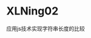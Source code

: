 # XLNing02
应用js技术实现字符串长度的比较
<!DOCTYPE html>
<html>
<head>
    <meta http-equiv="Content-Type" content="text/html; charset=utf-8">
    <script type="text/javascript">
        function compare()
        {
            var string1 = String(document.getElementById("first_string").value);
            var string2 = String(document.getElementById("second_string").value);
            var string3 = string1;
            var string4 = string2;
            var len1 = string1.length;
            var len2 = string2.length;
            while(1)
            {
                if(len1 == 0 && len2 == 0)
                {
                    document.getElementById("show_result").value = string3 + ' = ' + string4;
                    break;
                }
                if(len1 == 0 && len2 != 0 || len1 != 0 && len2 == 0)
                {
                    document.getElementById("show_result").value = string3 + ' != ' + string4;
                    break;
                }
                if(len1 > 0&& len2 > 0)
                {
                    var char1,char2;
                    char1 = string1.charAt(0);
                    char2 = string2.charAt(0);
                    if(char1 != char2)
                    {
                        document.getElementById("show_result").value = string3 + ' != ' + string4;
                        break;
                    }
                    else
                    {
                        string1 = string1.substring(1);
                        len1 = string1.length;
                        string2 = string2.substring(1);
                        len2 = string2.length;
                    }
                }
            }
        }

        function clean()
        {
            document.getElementById("first_string").value = '';
            document.getElementById("second_string").value = '';
            document.getElementById("show_result").value = '';
        }
    </script>
</head>
<body>
<table border="1" align="center">
    <tr>
        <td colspan="2" align="center">
            字符串比较
        </td>
    </tr>
    <tr>
        <td align="right">
            请输入第一个字符串：
        </td>
        <td>
            <input type="text" name="first" id="first_string"/>
        </td>
    </tr>
    <tr>
        <td align="right">
            请输入第二个字符串：
        </td>
        <td>
            <input type="text" name="second" id="second_string"/>
        </td>
    </tr>
    <tr>
        <td colspan="2" align="center">
            <input type="text" name="show" id="show_result" style="width: 320px"/>
        </td>
    </tr>
    <tr>
        <td colspan="2" align="center">
            <button type="button" id="compare_btn" onclick="compare();">比较</button>
            <input type="button" id="clean_btn" value="清空" onclick="clean()"/>
        </td>
    </tr>
</table>
</body>
</html>
